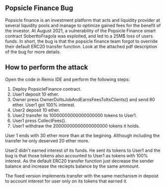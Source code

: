 ## Popsicle Finance Bug
Popsicle finance is an investment platform that acts and liquidity provider at several liquidity pools and manage to optimize gained fees for the benefit of the investor. At August 2021, a vulnerability of the Popsicle Finance smart contract SoberttoFragola was exploited, and led to a 25M$ loss of users funds.
In short, the bug is that the popsicle finance team forgot to override their default ERC20 transfer function. Look at the attached pdf description of the bug for more details. 


## How to perform the attack
Open the code in Remix IDE and perform the following steps:

1. Deploy PopsicleFinance contract.
2. User1 deposit 10 ether.
3. Owner press OwnerDoItsJobAndEarnsFeesToItsClients() and send 80 ether. User1 got 100% interest.
4. User2 deposit 10 ether.
4. User2 transfer its 10000000000000000000 tokens to User1.
5. User1 press CollectFees().
6. User1 withdraw the 20000000000000000000 tokens it holds.

User 1 ends with 30 ether more than at the begining. Although including the transfer he only deserved 20 ether more.

User2 didn't earned interest of its funds. He sent its tokens to User1 and the bug is that those tokens also accounted to User1 as tokens with 100% interest. As the default ERC20 transfer function just decrease the sender balance and increase the reciepts balance by the same ammount.

The fixed version implements transfer with the same mechanism in depoist to account interest for user only on its tokens that earned it.

